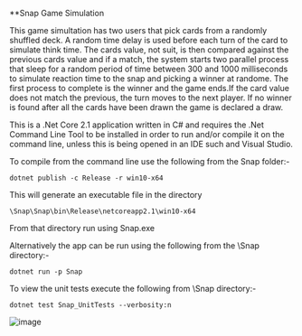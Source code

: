 **Snap Game Simulation 


This game simultation has two users that pick cards from a randomly shuffled deck. 
A random time delay is used before each turn of the card to simulate think time.
The cards value, not suit, is then compared against the previous cards value and if a match,
the system starts two parallel process that sleep for a random period of time between 300 and 1000 milliseconds
to simulate reaction time to the snap and picking a winner at randome. The first process 
to complete is the winner and the game ends.If the card value does not match the previous,
the turn moves to the next player. If no winner is found after all the cards have been 
drawn the game is declared a draw.

This is a .Net Core 2.1 application written in C# and requires the .Net Command Line Tool
to be installed in order to run and/or compile it on the command line, unless this is being opened 
in an IDE such and Visual Studio.

To compile from the command line use the following from the Snap folder:-

	dotnet publish -c Release -r win10-x64

This will generate an executable file in the directory

	\Snap\Snap\bin\Release\netcoreapp2.1\win10-x64

From that directory run using Snap.exe

Alternatively the app can be run using the following from the \Snap directory:-

	dotnet run -p Snap


To view the unit tests execute the following from \Snap directory:-

	dotnet test Snap_UnitTests --verbosity:n
	
![image](https://user-images.githubusercontent.com/28151071/77848872-b9e97b00-71bf-11ea-8c22-8b16b7bc70a6.png)
	
